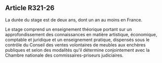 Article R321-26
----
La durée du stage est de deux ans, dont un an au moins en France.

Le stage comprend un enseignement théorique portant sur un approfondissement des
connaissances en matière artistique, économique, comptable et juridique et un
enseignement pratique, dispensés sous le contrôle du Conseil des ventes
volontaires de meubles aux enchères publiques et selon des modalités qu'il
détermine conjointement avec la Chambre nationale des commissaires-priseurs
judiciaires.
